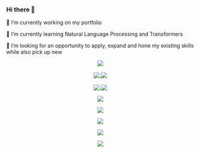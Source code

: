 ### Hi there 👋
🔭 I’m currently working on my portfolio  
  
🌱 I’m currently learning Natural Language Processing and Transformers  
  
👯 I’m looking for an opportunity to apply, expand and hone my existing skills while also pick up new


<!--- GitHub Stats--->
<p align="center">
<a href="https://github-readme-stats.vercel.app/api?username=pedroandreou&hide=contribs,prs,issues&show_icons=true&theme=onedark">
  <img align="center" src="https://github-readme-stats.vercel.app/api?username=pedroandreou&hide=contribs,prs,issues&show_icons=true&theme=onedark" />
</a>
</p>


<!--- Pinned repositories --->
<p align="center">
<a href="https://github.com/pedroandreou/Spartan-Warrior-Desktop-App">
  <img align="center" src="https://github-readme-stats.vercel.app/api/pin/?username=pedroandreou&repo=Spartan-Warrior-Desktop-App&show_icons=true&theme=onedark" />
</a>  
  
<a href="https://github.com/pedroandreou/Spartan-Warrior-Android-Game">
  <img align="center" src="https://github-readme-stats.vercel.app/api/pin/?username=pedroandreou&repo=Spartan-Warrior-Android-Game&layout=compact&theme=onedark" />
</a>
</p>

<p align="center">
<a href="https://github.com/pedroandreou/DroneSimulator">
  <img align="center" src="https://github-readme-stats.vercel.app/api/pin/?username=pedroandreou&repo=DroneSimulator&show_icons=true&theme=onedark" />
</a>
<a href="https://github.com/pedroandreou/SMTP-Client-Server-Sides">
  <img align="center" src="https://github-readme-stats.vercel.app/api/pin/?username=pedroandreou&repo=SMTP-Client-Server-Sides&show_icons=true&theme=onedark" />
</a>
</p>

<!--- Most used languages--->
<p align="center">
<a href="https://github-readme-stats.vercel.app/api/top-langs/?username=pedroandreou&langs_count=4&hide=Assembly,Pascal,Pawn,SCSS&layout=compact">
  <img align="center" src="https://github-readme-stats.vercel.app/api/top-langs/?username=pedroandreou&langs_count=4&hide=Assembly,Pascal,Pawn,SCSS&layout=compact&theme=onedark" />
</a>
</p>


<!--- Trophies --->
<p align="center">
  <a href="https://github-profile-trophy.vercel.app/?username=pedroandreou&theme=onedark">
  <img align="center" src="https://github-profile-trophy.vercel.app/?username=pedroandreou" />
  </a>
</p>


<!--- Activity graph--->
<p align="center">
  <a href="https://activity-graph.herokuapp.com/graph?username=pedroandreour&theme=react-dark">
  <img align="center" src="https://activity-graph.herokuapp.com/graph?username=pedroandreou&theme=react-dark" />
  </a>
</p>


<!--- Streak stats--->
<p align="center">
  <a href="https://github-readme-streak-stats.herokuapp.com/?user=pedroandreou&theme=dark">
  <img align="center" src="https://github-readme-streak-stats.herokuapp.com/?user=pedroandreou&theme=dark" />
  </a>
</p>


<!--- Profile Views counter --->
<p align="center">
  <a href="https://komarev.com/ghpvc/?username=pedroandreou">
  <img align="center" src="https://komarev.com/ghpvc/?username=pedroandreou" />
  </a>
</p>

